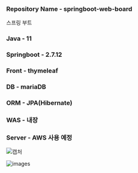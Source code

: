 ### Repository Name - springboot-web-board
스프링 부트

### Java - 11
### Springboot - 2.7.12
### Front - thymeleaf
### DB - mariaDB
### ORM - JPA(Hibernate)
### WAS - 내장
### Server - AWS 사용 예정
![캡처](https://github.com/hyunwoo2546/springboot-web-board/assets/70044292/4275982b-77ee-4718-a1cb-51638c604eca)


![images](https://github.com/hyunwoo2546/springboot-web-board/assets/70044292/daa5f642-2889-4516-9eb0-af5447bd88d3)
